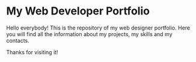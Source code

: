 # My Web Developer Portfolio

Hello everybody! This is the repository of my web designer portfolio. Here you will find all the information about my projects, my skills and my contacts.

Thanks for visiting it!
